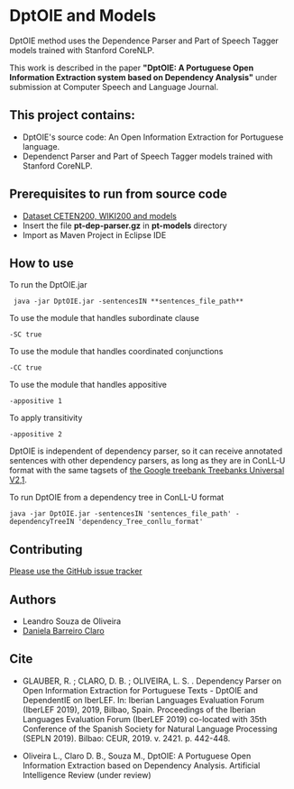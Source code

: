# DptOIE and Models
DptOIE method uses the Dependence Parser and Part of Speech Tagger models trained with Stanford CoreNLP.

This work is described in the paper **"DptOIE: A Portuguese Open Information Extraction system based on Dependency Analysis"** under submission at Computer Speech and Language Journal.

## This project contains:
- DptOIE's source code: An Open Information Extraction for Portuguese language.
- Dependenct Parser and Part of Speech Tagger models trained with Stanford CoreNLP.

## Prerequisites to run from source code
- [Dataset CETEN200, WIKI200 and models](https://drive.google.com/file/d/11ktTybvwMBAVWch4ZKaGSkO22q_iTBKK/view?usp=sharing)
- Insert the file **pt-dep-parser.gz** in **pt-models** directory
- Import as Maven Project in Eclipse IDE

## How to use
To run the DptOIE.jar
```
 java -jar DptOIE.jar -sentencesIN **sentences_file_path**
```
To use the module that handles subordinate clause
```
-SC true
```
To use the module that handles coordinated conjunctions
```
-CC true
```
To use the module that handles appositive
```
-appositive 1
```
To apply transitivity
```
-appositive 2
```
DptOIE is independent of dependency parser, so it can receive annotated sentences with other dependency parsers, as long as they are in ConLL-U format with the same tagsets of [the Google treebank Treebanks Universal V2,1](https://lindat.mff.cuni.cz/repository/xmlui/handle/11234/1-2515#show-files).

To run DptOIE from a dependency tree in ConLL-U format
```
java -jar DptOIE.jar -sentencesIN 'sentences_file_path' -dependencyTreeIN 'dependency_Tree_conllu_format'
```
## Contributing
[Please use the GitHub issue tracker](https://github.com/FORMAS/DptOIE/issues)

## Authors
* Leandro Souza de Oliveira
* [Daniela Barreiro Claro](http://formas.ufba.br/dclaro/)

## Cite
* GLAUBER, R. ; CLARO, D. B. ; OLIVEIRA, L. S. . Dependency Parser on Open Information Extraction for Portuguese Texts - DptOIE and DependentIE on IberLEF. In: Iberian Languages Evaluation Forum (IberLEF 2019), 2019, Bilbao, Spain. Proceedings of the Iberian Languages Evaluation Forum (IberLEF 2019) co-located with 35th Conference of the Spanish Society for Natural Language Processing (SEPLN 2019). Bilbao: CEUR, 2019. v. 2421. p. 442-448.

* Oliveira L., Claro D. B., Souza M., DptOIE: A Portuguese Open Information Extraction based on Dependency Analysis. Artificial Intelligence Review (under review)
